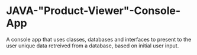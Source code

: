 # JAVA-"Product-Viewer"-Console-App
A console app that uses classes, databases and interfaces to present to the user unique data retreived from a database, based on initial user input.

